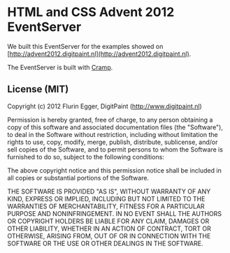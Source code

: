 # HTML and CSS Advent 2012 EventServer

We built this EventServer for the examples showed on [http://advent2012.digitpaint.nl](http://advent2012.digitpaint.nl).

The EventServer is built with [Cramp](http://cramp.in/).


## License (MIT)

Copyright (c) 2012 Flurin Egger, DigitPaint (http://www.digitpaint.nl)
 
Permission is hereby granted, free of charge, to any person obtaining
a copy of this software and associated documentation files (the
"Software"), to deal in the Software without restriction, including
without limitation the rights to use, copy, modify, merge, publish,
distribute, sublicense, and/or sell copies of the Software, and to
permit persons to whom the Software is furnished to do so, subject to
the following conditions:
 
The above copyright notice and this permission notice shall be
included in all copies or substantial portions of the Software.
 
THE SOFTWARE IS PROVIDED "AS IS", WITHOUT WARRANTY OF ANY KIND,
EXPRESS OR IMPLIED, INCLUDING BUT NOT LIMITED TO THE WARRANTIES OF
MERCHANTABILITY, FITNESS FOR A PARTICULAR PURPOSE AND
NONINFRINGEMENT. IN NO EVENT SHALL THE AUTHORS OR COPYRIGHT HOLDERS BE
LIABLE FOR ANY CLAIM, DAMAGES OR OTHER LIABILITY, WHETHER IN AN ACTION
OF CONTRACT, TORT OR OTHERWISE, ARISING FROM, OUT OF OR IN CONNECTION
WITH THE SOFTWARE OR THE USE OR OTHER DEALINGS IN THE SOFTWARE.
